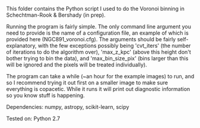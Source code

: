 This folder contains the Python script I used to do the Voronoi binning in Schechtman-Rook & Bershady (in prep).

Running the program is fairly simple. The only command line argument you need to provide is the name of a configuration file, an example of which is provided here (NGC891_voronoi.cfg). The arguments should be fairly self-explanatory, with the few exceptions possibly being 'cvt_iters' (the number of iterations to do the algorithm over), 'max_z_kpc' (above this height don't bother trying to bin the data), and 'max_bin_size_pix' (bins larger than this will be ignored and the pixels will be treated individually).

The program can take a while (~an hour for the example images) to run, and so I recommend trying it out first on a smaller image to make sure everything is copacetic. While it runs it will print out diagnostic information so you know stuff is happening.  

Dependencies:
numpy, astropy, scikit-learn, scipy

Tested on: Python 2.7

